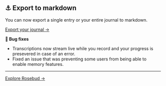 ## ⚓️ Export to markdown

You can now export a single entry or your entire journal to markdown.

[Export your journal &rarr;](/settings:button)

**🐞 Bug fixes**

- Transcriptions now stream live while you record and your progress is presevered in case of an error.
- Fixed an issue that was preventing some users from being able to enable memory features.

---

[Explore Rosebud &rarr;](/home:button)
